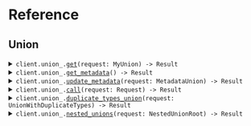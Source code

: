 # Reference
## Union
<details><summary><code>client.union_.<a href="/src/api/resources/union_/client.rs">get</a>(request: MyUnion) -> Result<MyUnion, ApiError></code></summary>
<dl>
<dd>

#### 🔌 Usage

<dl>
<dd>

<dl>
<dd>

```rust
use seed_undiscriminated_unions::{ClientConfig, MyUnion, UndiscriminatedUnionsClient};

#[tokio::main]
async fn main() {
    let config = ClientConfig {
        ..Default::default()
    };
    let client = UndiscriminatedUnionsClient::new(config).expect("Failed to build client");
    client
        .union_
        .get(&MyUnion::String("string".to_string()), None)
        .await;
}
```
</dd>
</dl>
</dd>
</dl>


</dd>
</dl>
</details>

<details><summary><code>client.union_.<a href="/src/api/resources/union_/client.rs">get_metadata</a>() -> Result<Metadata, ApiError></code></summary>
<dl>
<dd>

#### 🔌 Usage

<dl>
<dd>

<dl>
<dd>

```rust
use seed_undiscriminated_unions::{ClientConfig, UndiscriminatedUnionsClient};

#[tokio::main]
async fn main() {
    let config = ClientConfig {
        ..Default::default()
    };
    let client = UndiscriminatedUnionsClient::new(config).expect("Failed to build client");
    client.union_.get_metadata(None).await;
}
```
</dd>
</dl>
</dd>
</dl>


</dd>
</dl>
</details>

<details><summary><code>client.union_.<a href="/src/api/resources/union_/client.rs">update_metadata</a>(request: MetadataUnion) -> Result<bool, ApiError></code></summary>
<dl>
<dd>

#### 🔌 Usage

<dl>
<dd>

<dl>
<dd>

```rust
use seed_undiscriminated_unions::{
    ClientConfig, MetadataUnion, NamedMetadata, OptionalMetadata, UndiscriminatedUnionsClient,
};
use std::collections::HashMap;

#[tokio::main]
async fn main() {
    let config = ClientConfig {
        ..Default::default()
    };
    let client = UndiscriminatedUnionsClient::new(config).expect("Failed to build client");
    client
        .union_
        .update_metadata(
            &MetadataUnion::OptionalMetadata(OptionalMetadata(Some(HashMap::from([(
                "string".to_string(),
                serde_json::json!({"key":"value"}),
            )])))),
            None,
        )
        .await;
}
```
</dd>
</dl>
</dd>
</dl>


</dd>
</dl>
</details>

<details><summary><code>client.union_.<a href="/src/api/resources/union_/client.rs">call</a>(request: Request) -> Result<bool, ApiError></code></summary>
<dl>
<dd>

#### 🔌 Usage

<dl>
<dd>

<dl>
<dd>

```rust
use seed_undiscriminated_unions::{
    ClientConfig, MetadataUnion, NamedMetadata, OptionalMetadata, Request,
    UndiscriminatedUnionsClient,
};
use std::collections::HashMap;

#[tokio::main]
async fn main() {
    let config = ClientConfig {
        ..Default::default()
    };
    let client = UndiscriminatedUnionsClient::new(config).expect("Failed to build client");
    client
        .union_
        .call(
            &Request {
                union: Some(MetadataUnion::OptionalMetadata(OptionalMetadata(Some(
                    HashMap::from([("union".to_string(), serde_json::json!({"key":"value"}))]),
                )))),
            },
            None,
        )
        .await;
}
```
</dd>
</dl>
</dd>
</dl>


</dd>
</dl>
</details>

<details><summary><code>client.union_.<a href="/src/api/resources/union_/client.rs">duplicate_types_union</a>(request: UnionWithDuplicateTypes) -> Result<UnionWithDuplicateTypes, ApiError></code></summary>
<dl>
<dd>

#### 🔌 Usage

<dl>
<dd>

<dl>
<dd>

```rust
use seed_undiscriminated_unions::{
    ClientConfig, UndiscriminatedUnionsClient, UnionWithDuplicateTypes,
};

#[tokio::main]
async fn main() {
    let config = ClientConfig {
        ..Default::default()
    };
    let client = UndiscriminatedUnionsClient::new(config).expect("Failed to build client");
    client
        .union_
        .duplicate_types_union(&UnionWithDuplicateTypes::String("string".to_string()), None)
        .await;
}
```
</dd>
</dl>
</dd>
</dl>


</dd>
</dl>
</details>

<details><summary><code>client.union_.<a href="/src/api/resources/union_/client.rs">nested_unions</a>(request: NestedUnionRoot) -> Result<String, ApiError></code></summary>
<dl>
<dd>

#### 🔌 Usage

<dl>
<dd>

<dl>
<dd>

```rust
use seed_undiscriminated_unions::{
    ClientConfig, NestedUnionL1, NestedUnionL2, NestedUnionRoot, UndiscriminatedUnionsClient,
};

#[tokio::main]
async fn main() {
    let config = ClientConfig {
        ..Default::default()
    };
    let client = UndiscriminatedUnionsClient::new(config).expect("Failed to build client");
    client
        .union_
        .nested_unions(&NestedUnionRoot::String("string".to_string()), None)
        .await;
}
```
</dd>
</dl>
</dd>
</dl>


</dd>
</dl>
</details>
